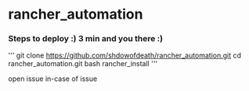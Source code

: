 # rancher_automation


### Steps to deploy :) 3 min and you there :)

'''
  git clone https://github.com/shdowofdeath/rancher_automation.git
  cd rancher_automation.git
  bash rancher_install
'''

open issue in-case of issue 

